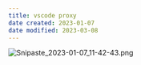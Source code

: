 ```yaml
---
title: vscode proxy
date created: 2023-01-07
date modified: 2023-03-08
---
```


![Snipaste_2023-01-07_11-42-43.png](https://img.oldwinter.top/202301071148869.png)
